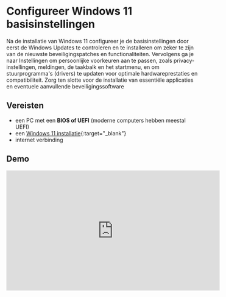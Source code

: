 # Configureer Windows 11 basisinstellingen

Na de installatie van Windows 11 configureer je de basisinstellingen door eerst de Windows Updates te controleren en te installeren om zeker te zijn van de nieuwste beveiligingspatches en functionaliteiten. Vervolgens ga je naar Instellingen om persoonlijke voorkeuren aan te passen, zoals privacy-instellingen, meldingen, de taakbalk en het startmenu, en om stuurprogramma's (drivers) te updaten voor optimale hardwareprestaties en compatibiliteit. Zorg ten slotte voor de installatie van essentiële applicaties en eventuele aanvullende beveiligingssoftware

## Vereisten
- een PC met een **BIOS of UEFI** (moderne computers hebben meestal UEFI)
- een [Windows 11 installatie](../../howtos/installeer-windows11/index.md){:target="_blank"}
- internet verbinding

## Demo
<iframe width="560" height="315" src="https://www.youtube.com/embed/g0HqGEIRdMw?autoplay=0&loop=0&mute=0" title="YouTube video player" frameborder="0" allow="accelerometer; autoplay; clipboard-write; encrypted-media; gyroscope; picture-in-picture; web-share" referrerpolicy="strict-origin-when-cross-origin" allowfullscreen></iframe>